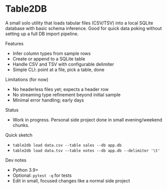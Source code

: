 Table2DB
=====

A small solo utility that loads tabular files (CSV/TSV) into a local SQLite database with basic schema inference. Good for quick data poking without setting up a full DB import pipeline.

Features
- Infer column types from sample rows
- Create or append to a SQLite table
- Handle CSV and TSV with configurable delimiter
- Simple CLI: point at a file, pick a table, done

Limitations (for now)
- No headerless files yet; expects a header row
- No streaming type refinement beyond initial sample
- Minimal error handling; early days

Status
- Work in progress. Personal side project done in small evening/weekend chunks.

Quick sketch
- `table2db load data.csv --table sales --db app.db`
- `table2db load data.tsv --table notes --db app.db --delimiter '\t'`

Dev notes
- Python 3.9+
- Optional: `pytest -q` for tests
- Edit in small, focused changes like a normal side project
